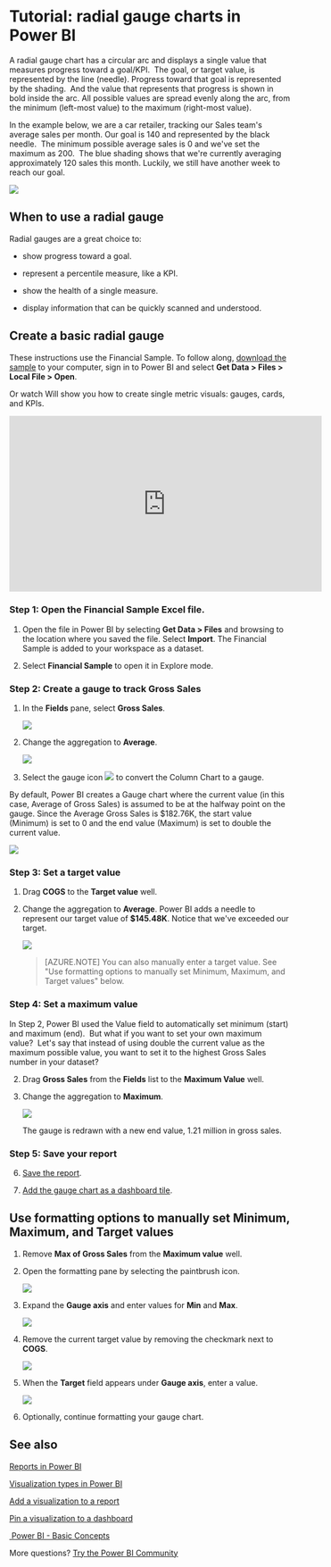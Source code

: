 ﻿<properties
   pageTitle="Tutorial: Radial Gauge charts in Power BI"
   description="Tutorial: Radial Gauge charts in Power BI"
   services="powerbi"
   documentationCenter=""
   authors="mihart"
   manager="mblythe"
   backup=""
   editor=""
   tags=""
   featuredVideoId="xmja6Epqa"
   qualityFocus="no"
   qualityDate=""/>

<tags
   ms.service="powerbi"
   ms.devlang="NA"
   ms.topic="article"
   ms.tgt_pltfrm="NA"
   ms.workload="powerbi"
   ms.date="08/22/2016"
   ms.author="mihart"/>

# Tutorial: radial gauge charts in Power BI

A radial gauge chart has a circular arc and displays a single value that measures progress toward a goal/KPI.  The goal, or target value, is represented by the line (needle). Progress toward that goal is represented by the shading.  And the value that represents that progress is shown in bold inside the arc. All possible values are spread evenly along the arc, from the minimum (left-most value) to the maximum (right-most value).

In the example below, we are a car retailer, tracking our Sales team's average sales per month. Our goal is 140 and represented by the black needle.  The minimum possible average sales is 0 and we've set the maximum as 200.  The blue shading shows that we're currently averaging approximately 120 sales this month. Luckily, we still have another week to reach our goal.

![](media/powerbi-service-tutorial-radial-gauge-charts/gauge_m.PNG)

## When to use a radial gauge

Radial gauges are a great choice to:

-   show progress toward a goal.

-   represent a percentile measure, like a KPI.

-   show the health of a single measure.

-   display information that can be quickly scanned and understood.

## Create a basic radial gauge

These instructions use the Financial Sample. To follow along, [download the sample](http://go.microsoft.com/fwlink/?LinkID=521962) to your computer, sign in to Power BI and select **Get Data \> Files \>  Local File > Open**. 

Or watch Will show you how to create single metric visuals: gauges, cards, and KPIs.
<iframe width="560" height="315" src="https://www.youtube.com/embed/xmja6EpqaO0?list=PL1N57mwBHtN0JFoKSR0n-tBkUJHeMP2cP" frameborder="0" allowfullscreen></iframe>

### Step 1: Open the Financial Sample Excel file.

1.  Open the file in Power BI by selecting **Get Data \> Files** and browsing to the location where you saved the file. Select **Import**. The Financial Sample is added to your workspace as a dataset.

2.  Select **Financial Sample** to open it in Explore mode.

### Step 2: Create a gauge to track Gross Sales

1.  In the **Fields** pane, select **Gross Sales**.

    ![](media/powerbi-service-tutorial-radial-gauge-charts/GrossSalesValue_new.png)

2.  Change the aggregation to **Average**.

    ![](media/powerbi-service-tutorial-radial-gauge-charts/changeToAverage_new.png)

3.  Select the gauge icon ![](media/powerbi-service-tutorial-radial-gauge-charts/gaugeIcon_new.png) to convert the Column Chart to a gauge.

  By default, Power BI creates a Gauge chart where the current value (in this case, Average of Gross Sales) is assumed to be at the halfway point on the gauge. Since the Average Gross Sales is $182.76K, the start value (Minimum) is set to 0 and the end value (Maximum) is set to double the current value.

  ![](media/powerbi-service-tutorial-radial-gauge-charts/gauge_no_target.png)

### Step 3: Set a target value

1. Drag **COGS** to the **Target value** well.

2.  Change the aggregation to **Average**.
  Power BI adds a needle to represent our target value of **$145.48K**. Notice that we've exceeded our target.

    ![](media/powerbi-service-tutorial-radial-gauge-charts/GaugeInProgress_new.png)

    >[AZURE.NOTE] You can also manually enter a target value.  See "Use formatting options to manually set Minimum, Maximum, and Target values" below.

### Step 4: Set a maximum value

In Step 2, Power BI used the Value field to automatically set minimum (start) and maximum (end).  But what if you want to set your own maximum value?  Let's say that instead of using double the current value as the maximum possible value, you want to set it to the highest Gross Sales number in your dataset? 

2.  Drag **Gross Sales** from the **Fields** list to the **Maximum Value** well.

2.  Change the aggregation to **Maximum**.

    ![](media/powerbi-service-tutorial-radial-gauge-charts/SetMaximum_new.png)

    The gauge is redrawn with a new end value, 1.21 million in gross sales.

### Step 5: Save your report

6.  [Save the report](powerbi-service-save-a-report.md).

7. [Add the gauge chart as a dashboard tile](powerbi-service-dashboard-tiles.md). 

## Use formatting options to manually set Minimum, Maximum, and Target values

1. Remove **Max of Gross Sales** from the **Maximum value** well.

2.  Open the formatting pane by selecting the paintbrush icon.

    ![](media/powerbi-service-tutorial-radial-gauge-charts/PBI_format.png)

2. Expand the **Gauge axis** and enter values for **Min** and **Max**.

    ![](media/powerbi-service-tutorial-radial-gauge-charts/PBI_gauge_axis.png)

3. Remove the current target value by removing the checkmark next to **COGS**.

    ![](media/powerbi-service-tutorial-radial-gauge-charts/PBI_remove_target.png)

4. When the **Target** field appears under **Gauge axis**, enter a value.

    ![](media/powerbi-service-tutorial-radial-gauge-charts/PBI_new_target.png)

5. Optionally, continue formatting your gauge chart.


## See also

[Reports in Power BI](powerbi-service-reports.md)

[Visualization types in Power BI](powerbi-service-visualization-types-for-reports-and-q-and-a.md)

[Add a visualization to a report](https://powerbi.uservoice.com/knowledgebase/articles/441777)

[Pin a visualization to a dashboard](powerbi-service-pin-a-tile-to-a-dashboard-from-a-report.md)

[ Power BI - Basic Concepts](powerbi-service-basic-concepts.md)

More questions? [Try the Power BI Community](http://community.powerbi.com/)
